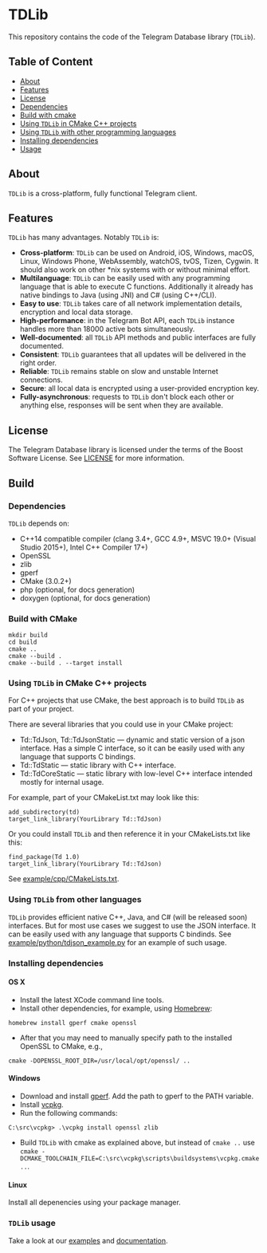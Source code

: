 # TDLib

This repository contains the code of the Telegram Database library (`TDLib`).

## Table of Content
- [About](#about)
- [Features](#features)
- [License](#license)
- [Dependencies](#dependencies)
- [Build with cmake](#build-cmake)
- [Using `TDLib` in CMake C++ projects](#using-cmake)
- [Using `TDLib` with other programming languages](#using-json)
- [Installing dependencies](#installing-dependencies)
- [Usage](#usage)

<a name="about"></a>
## About

`TDLib` is a cross-platform, fully functional Telegram client.

<a name="features"></a>
## Features

`TDLib` has many advantages. Notably `TDLib` is:

* **Cross-platform**: `TDLib` can be used on Android, iOS, Windows, macOS, Linux, Windows Phone, WebAssembly, watchOS, tvOS, Tizen, Cygwin. It should also work on other *nix systems with or without minimal effort.
* **Multilanguage**: `TDLib` can be easily used with any programming language that is able to execute C functions. Additionally it already has native bindings to Java (using JNI) and C# (using C++/CLI).
* **Easy to use**: `TDLib` takes care of all network implementation details, encryption and local data storage.
* **High-performance**: in the Telegram Bot API, each `TDLib` instance handles more than 18000 active bots simultaneously.
* **Well-documented**: all `TDLib` API methods and public interfaces are fully documented.
* **Consistent**: `TDLib` guarantees that all updates will be delivered in the right order.
* **Reliable**: `TDLib` remains stable on slow and unstable Internet connections.
* **Secure**: all local data is encrypted using a user-provided encryption key.
* **Fully-asynchronous**: requests to `TDLib` don't block each other or anything else, responses will be sent when they are available.

<a name="license"></a>
## License 
The Telegram Database library is licensed under the terms of the
Boost Software License. See [LICENSE](http://www.boost.org/LICENSE_1_0.txt) for more information.

## Build

<a name="dependencies"></a>
### Dependencies
`TDLib` depends on:

* C++14 compatible compiler (clang 3.4+, GCC 4.9+, MSVC 19.0+ (Visual Studio 2015+), Intel C++ Compiler 17+)
* OpenSSL
* zlib
* gperf
* CMake (3.0.2+)
* php (optional, for docs generation)
* doxygen (optional, for docs generation)

<a name="build-cmake"></a>
### Build with CMake

```
mkdir build
cd build
cmake ..
cmake --build .
cmake --build . --target install
```

<a name="using-cmake"></a>
### Using `TDLib` in CMake C++ projects
For C++ projects that use CMake, the best approach is to build `TDLib` as part of your project.

There are several libraries that you could use in your CMake project:

* Td::TdJson, Td::TdJsonStatic — dynamic and static version of a json interface. Has a simple C interface, so it can be easily used with any language that supports C bindings.
* Td::TdStatic — static library with C++ interface.
* Td::TdCoreStatic — static library with low-level C++ interface intended mostly for internal usage.

For example, part of your CMakeList.txt may look like this:
```
add_subdirectory(td)
target_link_library(YourLibrary Td::TdJson)
```

Or you could install `TDLib` and then reference it in your CMakeLists.txt like this:
```
find_package(Td 1.0)
target_link_library(YourLibrary Td::TdJson)
```
See [example/cpp/CMakeLists.txt](https://github.com/tdlib/td/tree/master/example/cpp/CMakeLists.txt).

<a name="using-json"></a>
### Using `TDLib` from other languages
`TDLib` provides efficient native C++, Java, and C# (will be released soon) interfaces.
But for most use cases we suggest to use the JSON interface. It can be easily used with any language that supports C bindinds. See
[example/python/tdjson_example.py](https://github.com/tdlib/td/tree/master/example/python/tdjson_example.py) for an
example of such usage.

<a name="installing-dependencies"></a>
### Installing dependencies

#### OS X
* Install the latest XCode command line tools.
* Install other dependencies, for example, using [Homebrew](https://brew.sh):
```
homebrew install gperf cmake openssl 
```
* After that you may need to manually specify path to the installed OpenSSL to CMake, e.g.,
```
cmake -DOPENSSL_ROOT_DIR=/usr/local/opt/openssl/ ..
```

#### Windows
* Download and install [gperf](https://sourceforge.net/projects/gnuwin32/files/gperf/3.0.1/). Add the path to gperf to the PATH variable.
* Install [vcpkg](https://github.com/Microsoft/vcpkg#quick-start).
* Run the following commands:
```
C:\src\vcpkg> .\vcpkg install openssl zlib
```
* Build `TDLib` with cmake as explained above, but instead of `cmake ..` use `cmake -DCMAKE_TOOLCHAIN_FILE=C:\src\vcpkg\scripts\buildsystems\vcpkg.cmake ..`.

#### Linux
Install all depenencies using your package manager.

<a name="usage"></a>
### `TDLib` usage
Take a look at our [examples](https://github.com/tdlib/td/tree/master/example) and [documentation](https://core.telegram.org/tdlib/docs/).
